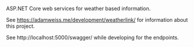 ASP.NET Core web services for weather based information.

See https://adamweiss.me/development/weatherlink/ for information about this project.

See http://localhost:5000/swagger/ while developing for the endpoints.
